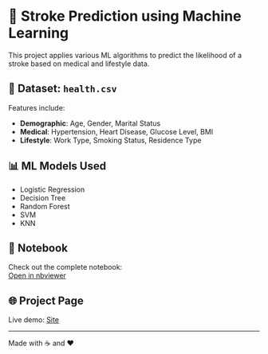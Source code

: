 # 🧠 Stroke Prediction using Machine Learning

This project applies various ML algorithms to predict the likelihood of a stroke based on medical and lifestyle data.

## 📁 Dataset: `health.csv`
Features include:
- **Demographic**: Age, Gender, Marital Status
- **Medical**: Hypertension, Heart Disease, Glucose Level, BMI
- **Lifestyle**: Work Type, Smoking Status, Residence Type

## 📊 ML Models Used
- Logistic Regression
- Decision Tree
- Random Forest
- SVM
- KNN

## 📓 Notebook
Check out the complete notebook:  
[Open in nbviewer](https://nbviewer.org/github/HarshBiyani/stroke-prediction/blob/main/stroke_prediction.ipynb)

## 🌐 Project Page
Live demo: [Site](https://your-username.github.io/stroke-prediction)

---

Made with ☕ and ❤️
